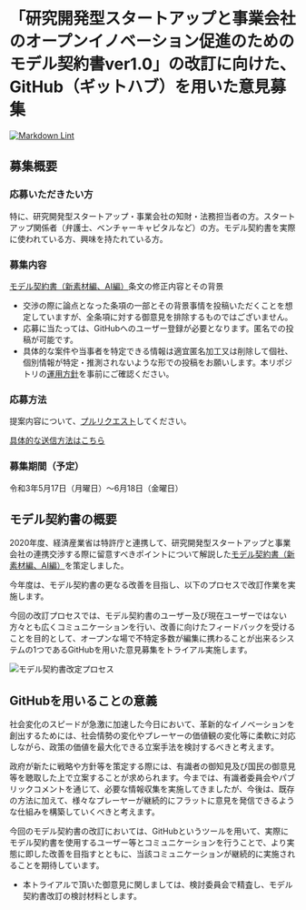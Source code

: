 # 「研究開発型スタートアップと事業会社のオープンイノベーション促進のためのモデル契約書ver1.0」の改訂に向けた、GitHub（ギットハブ）を用いた意見募集

[![Markdown Lint](https://github.com/meti-oi-startups/METI-JPO-Model-Contract/actions/workflows/markdownlint.yml/badge.svg)](https://github.com/meti-oi-startups/METI-JPO-Model-Contract/actions/workflows/markdownlint.yml)

## 募集概要

### 応募いただきたい方

特に、研究開発型スタートアップ・事業会社の知財・法務担当者の方。スタートアップ関係者（弁護士、ベンチャーキャピタルなど）の方。モデル契約書を実際に使われている方、興味を持たれている方。

### 募集内容

[モデル契約書（新素材編、AI編）](https://www.jpo.go.jp/support/general/open-innovation-portal/index.html)条文の修正内容とその背景

* 交渉の際に論点となった条項の一部とその背景事情を投稿いただくことを想定していますが、全条項に対する御意見を排除するものではございません。
* 応募に当たっては、GitHubへのユーザー登録が必要となります。匿名での投稿が可能です。
* 具体的な案件や当事者を特定できる情報は適宜匿名加工又は削除して個社、個別情報が特定・推測されないような形での投稿をお願いします。本リポジトリの[運用方針](OPERATION_POLICY.md)を事前にご確認ください｡

### 応募方法

提案内容について、[プルリクエスト](https://docs.github.com/ja/github/collaborating-with-issues-and-pull-requests/proposing-changes-to-your-work-with-pull-requests/creating-a-pull-request)してください｡

[具体的な送信方法はこちら](MANUAL.md)

### 募集期間（予定）

令和3年5月17日（月曜日）～6月18日（金曜日）

## モデル契約書の概要

2020年度、経済産業省は特許庁と連携して、研究開発型スタートアップと事業会社の連携交渉する際に留意すべきポイントについて解説した[モデル契約書（新素材編、AI編）](https://www.jpo.go.jp/support/general/open-innovation-portal/index.html)を策定しました。

今年度は、モデル契約書の更なる改善を目指し、以下のプロセスで改訂作業を実施します。

今回の改訂プロセスでは、モデル契約書のユーザー及び現在ユーザーではない方々とも広くコミュニケーションを行い、改善に向けたフィードバックを受けることを目的として、オープンな場で不特定多数が編集に携わることが出来るシステムの1つであるGitHubを用いた意見募集をトライアル実施します。

![モデル契約書改定プロセス](https://user-images.githubusercontent.com/84115514/118421248-bedaf800-b6fb-11eb-846f-580a8eee51f5.png)

## GitHubを用いることの意義

社会変化のスピードが急激に加速した今日において、革新的なイノベーションを創出するためには、社会情勢の変化やプレーヤーの価値観の変化等に柔軟に対応しながら、政策の価値を最大化できる立案手法を検討するべきと考えます。

政府が新たに戦略や方針等を策定する際には、有識者の御知見及び国民の御意見等を聴取した上で立案することが求められます。今までは、有識者委員会やパブリックコメントを通じて、必要な情報収集を実施してきましたが、今後は、既存の方法に加えて、様々なプレーヤーが継続的にフラットに意見を発信できるような仕組みを構築していくべきと考えます。

今回のモデル契約書の改訂においては、GitHubというツールを用いて、実際にモデル契約書を使用するユーザー等とコミュニケーションを行うことで、より実態に即した改善を目指すとともに、当該コミュニケーションが継続的に実施されることを期待しています。

* 本トライアルで頂いた御意見に関しましては、検討委員会で精査し、モデル契約書改訂の検討材料とします。
